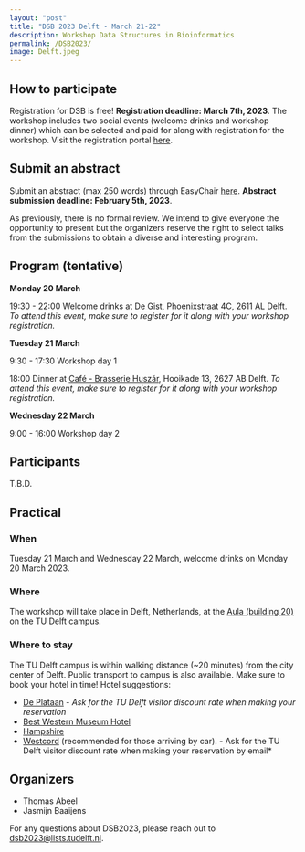 ```yaml
---
layout: "post"
title: "DSB 2023 Delft - March 21-22"
description: Workshop Data Structures in Bioinformatics
permalink: /DSB2023/
image: Delft.jpeg
---
```

## How to participate

Registration for DSB is free! **Registration deadline: March 7th, 2023**. The workshop includes two social events (welcome drinks and workshop dinner) which can be selected and paid for along with registration for the workshop. Visit the registration portal [here](https://www.aanmelder.nl/141481).

## Submit an abstract

Submit an abstract (max 250 words) through EasyChair [here](https://easychair.org/conferences/?conf=dsb2023). **Abstract submission deadline: February 5th, 2023**.

As previously, there is no formal review. We intend to give everyone the opportunity to present but the organizers reserve the right to select talks from the submissions to obtain a diverse and interesting program.

## Program (tentative)

**Monday 20 March**

19:30 - 22:00 Welcome drinks at [De Gist](https://goo.gl/maps/cwuVSQe7p1CinBJt5), Phoenixstraat 4C, 2611 AL Delft. *To attend this event, make sure to register for it along with your workshop registration.*

**Tuesday 21 March**

9:30 - 17:30 Workshop day 1

18:00 Dinner at [Café - Brasserie Huszár](https://goo.gl/maps/KmFCDJMYaYV7bxT39), Hooikade 13, 2627 AB Delft. *To attend this event, make sure to register for it along with your workshop registration.*

**Wednesday 22 March**

9:00 - 16:00 Workshop day 2

## Participants

T.B.D.

## Practical

### When

Tuesday 21 March and Wednesday 22 March, welcome drinks on Monday 20 March 2023.

### Where

The workshop will take place in Delft, Netherlands, at the [Aula (building 20)](https://iamap.tudelft.nl/poi/gebouw-20/) on the TU Delft campus.

### Where to stay

The TU Delft campus is within walking distance (~20 minutes) from the city center of Delft. Public transport to campus is also available. Make sure to book your hotel in time! Hotel suggestions:

* [De Plataan](https://www.hoteldeplataan.nl/) - *Ask for the TU Delft visitor discount rate when making your reservation*
* [Best Western Museum Hotel]([https://www.bestwestern.nl/booking-path/hotel-details/best-western-museumhotels-delft-delft-92579) 
* [Hampshire](https://www.hampshire-hotels.com/hotels/hampshire-hotel-delft-centre)
* [Westcord](https://westcordhotels.nl/hotel/hotel-delft/) (recommended for those arriving by car). - Ask for the TU Delft visitor discount rate when making your reservation by email*

## Organizers

* Thomas Abeel
* Jasmijn Baaijens

For any questions about DSB2023, please reach out to [dsb2023@lists.tudelft.nl](mailto:dsb2023@lists.tudelft.nl).
